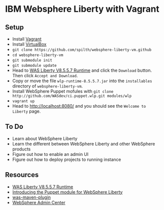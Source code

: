 # IBM Websphere Liberty with Vagrant

## Setup

- Install [Vagrant](https://www.vagrantup.com/)
- Install [VirtualBox](https://www.virtualbox.org/wiki/Downloads)
- `git clone https://github.com/spilth/websphere-liberty-vm.github` 
- `cd websphere-liberty-vm`
- `git submodule init`
- `git submodule update`
- Head to [WAS Liberty V8.5.5.7 Runtime](https://developer.ibm.com/wasdev/downloads/#asset/runtimes-8.5.5-wlp-runtime) and click the `Download` button. Then click `Accept and Download`.
- Copy or move the file `wlp-runtime-8.5.5.7.jar` into the `installables` directory of `websphere-liberty-vm`.
- Install WebSphere Puppet mofules with `git clone http://github.com/WASdev/ci.puppet.wlp.git modules/wlp`
- `vagrant up`
- Head to <http://localhost:8080/> and you should see the `Welcome to Liberty` page.

## To Do

- Learn about WebSphere Liberty
- Learn the different between WebSphere Liberty and other WebSphere products
- Figure out how to enable an admin UI
- Figure out how to deploy projects to running instance

## Resources

- [WAS Liberty V8.5.5.7 Runtime](https://developer.ibm.com/wasdev/downloads/#asset/runtimes-8.5.5-wlp-runtime)
- [Introducing the Puppet module for WebSphere Liberty](https://developer.ibm.com/wasdev/docs/introducing-puppet-module-websphere-liberty/)
- [was-maven-plugin](https://github.com/orctom/was-maven-plugin)
- [WebSphere Admin Center](https://developer.ibm.com/wasdev/downloads/#asset/features-com.ibm.websphere.appserver.adminCenter-1.0)

